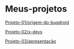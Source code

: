 # Meus-projetos

<a href="origem-do-bugdroid" target="blank" rel="external">Projeto-01/origem-do-bugdroid</a>

<a href="x-devs" target="blank" rel="external">Projeto-02/x-devs</a>

<a href="apresentacao" target="blank" rel="external">Projeto-03/apresentação</a>
